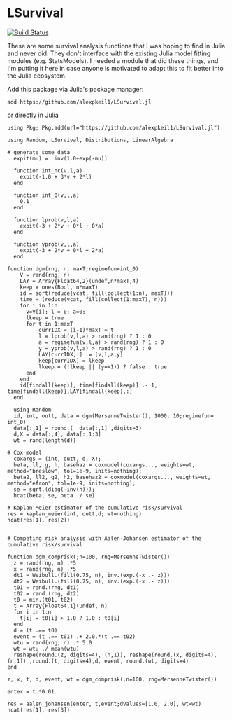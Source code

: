 # LSurvival

[![Build Status](https://github.com/alexpkeil1/LSurvival.jl/actions/workflows/runtests.yml/badge.svg?branch=main)](https://github.com/alexpkeil1/LSurvival.jl/actions/workflows/runtests.yml?query=branch%3Amain)

These are some survival analysis functions that I was hoping to find in Julia and never did. They don't interface with the existing Julia model fitting modules (e.g. StatsModels). I needed a module that did these things, and I'm putting it here in case anyone is motivated to adapt this to fit better into the Julia ecosystem.

Add this package via Julia's package manager:

`add https://github.com/alexpkeil1/LSurvival.jl`

or directly in Julia

`using Pkg; Pkg.add(url="https://github.com/alexpkeil1/LSurvival.jl")`


```
using Random, LSurvival, Distributions, LinearAlgebra

# generate some data
  expit(mu) =  inv(1.0+exp(-mu))

  function int_nc(v,l,a)
    expit(-1.0 + 3*v + 2*l)
  end
  
  function int_0(v,l,a)
    0.1
  end
  
  function lprob(v,l,a)
    expit(-3 + 2*v + 0*l + 0*a)
  end

  function yprob(v,l,a)
    expit(-3 + 2*v + 0*l + 2*a)
  end

function dgm(rng, n, maxT;regimefun=int_0)
    V = rand(rng, n)
    LAY = Array{Float64,2}(undef,n*maxT,4)
    keep = ones(Bool, n*maxT)
    id = sort(reduce(vcat, fill(collect(1:n), maxT)))
    time = (reduce(vcat, fill(collect(1:maxT), n)))
    for i in 1:n
      v=V[i]; l = 0; a=0;
      lkeep = true
      for t in 1:maxT
          currIDX = (i-1)*maxT + t
          l = lprob(v,l,a) > rand(rng) ? 1 : 0
          a = regimefun(v,l,a) > rand(rng) ? 1 : 0
          y = yprob(v,l,a) > rand(rng) ? 1 : 0
          LAY[currIDX,:] .= [v,l,a,y]
          keep[currIDX] = lkeep
          lkeep = (!lkeep || (y==1)) ? false : true
      end
    end 
    id[findall(keep)], time[findall(keep)] .- 1, time[findall(keep)],LAY[findall(keep),:]
  end
  
  using Random
  id, int, outt, data = dgm(MersenneTwister(), 1000, 10;regimefun= int_0)
  data[:,1] = round.(  data[:,1] ,digits=3)
  d,X = data[:,4], data[:,1:3]
  wt = rand(length(d))

# Cox model
  coxargs = (int, outt, d, X);
  beta, ll, g, h, basehaz = coxmodel(coxargs..., weights=wt, method="breslow", tol=1e-9, inits=nothing);
  beta2, ll2, g2, h2, basehaz2 = coxmodel(coxargs..., weights=wt, method="efron", tol=1e-9, inits=nothing);
  se = sqrt.(diag(-inv(h)));
  hcat(beta, se, beta ./ se)

# Kaplan-Meier estimator of the cumulative risk/survival
res = kaplan_meier(int, outt,d; wt=nothing)
hcat(res[1], res[2])


# Competing risk analysis with Aalen-Johansen estimator of the cumulative risk/survival

function dgm_comprisk(;n=100, rng=MersenneTwister())
  z = rand(rng, n) .*5
  x = rand(rng, n) .*5
  dt1 = Weibull.(fill(0.75, n), inv.(exp.(-x .- z)))
  dt2 = Weibull.(fill(0.75, n), inv.(exp.(-x .- z)))
  t01 = rand.(rng, dt1)
  t02 = rand.(rng, dt2)
  t0 = min.(t01, t02)
  t = Array{Float64,1}(undef, n)
  for i in 1:n
    t[i] = t0[i] > 1.0 ? 1.0 : t0[i]
  end
  d = (t .== t0)
  event = (t .== t01) .+ 2.0.*(t .== t02)
  wtu = rand(rng, n) .* 5.0
  wt = wtu ./ mean(wtu)
  reshape(round.(z, digits=4), (n,1)), reshape(round.(x, digits=4), (n,1)) ,round.(t, digits=4),d, event, round.(wt, digits=4)
end

z, x, t, d, event, wt = dgm_comprisk(;n=100, rng=MersenneTwister())

enter = t.*0.01

res = aalen_johansen(enter, t,event;dvalues=[1.0, 2.0], wt=wt)
hcat(res[1], res[3])

```